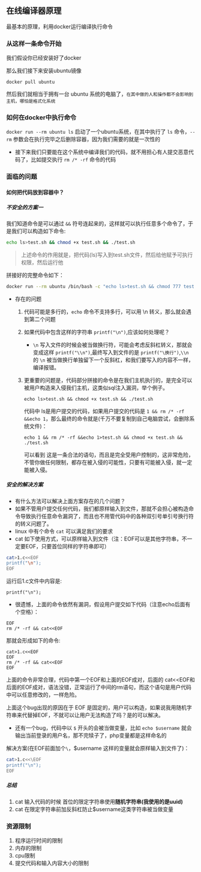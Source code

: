 
## 在线编译器原理

最基本的原理，利用docker运行编译执行命令

### 从这样一条命令开始

我们假设你已经安装好了docker

那么我们接下来安装ubuntu镜像

`docker pull ubuntu`

然后我们就相当于拥有一台 ubuntu 系统的电脑了，`在其中做的人和操作都不会影响到主机，哪怕是格式化系统`

### 如何在docker中执行命令

`docker run --rm ubuntu ls` 启动了一个ubuntu系统，在其中执行了 `ls` 命令，`--rm` 参数会在执行完毕之后删除容器，因为我们需要的就是一次性的

* 接下来我们只要能在这个系统中编译我们的代码，就不用担心有人提交恶意代码了，比如提交执行 `rm /* -rf` 命令的代码

### 面临的问题

#### 如何把代码放到容器中？

##### 不安全的方案一

我们知道命令是可以通过 `&&` 符号连起来的，这样就可以执行任意多个命令了，于是我们可以构造如下命令:
```bash
echo ls>test.sh && chmod +x test.sh && ./test.sh
```

> 上述命令的作用就是，把代码(ls)写入到test.sh文件，然后给他赋予可执行权限，然后运行他

拼接好的完整命令如下：
```bash
docker run --rm ubuntu /bin/bash -c "echo ls>test.sh && chmod 777 test.sh && ./test.sh"
```

* 存在的问题
    1. 代码可能是多行的，`echo` 命令不支持多行，可以用 \n 转义，那么就会遇到第二个问题
    2. 如果代码中包含这样的字符串 `printf("\n")`,应该如何处理呢？
        - `\n` 写入文件的时候会被当做换行符，可能会考虑反斜杠转义，那就会变成这样 `printf("\\n")`,最终写入到文件的是 `printf("\换行")`,`\\n` 的 `\n` 被当做换行单独留下一个反斜杠，和我们要写入的内容不一样，编译报错。
    3. 更重要的问题是，代码部分拼接的命令是在我们主机执行的，是完全可以被用户构造来入侵我们主机，这类似sql注入漏洞，举个例子。
        
        ```
        echo ls>test.sh && chmod +x test.sh && ./test.sh
        ```  
        代码中 ls是用户提交的代码，如果用户提交的代码是 `1 && rm /* -rf &&echo 1`，那么最终的命令就是(千万不要复制到自己电脑尝试，会删除系统文件)：
        ```
        echo 1 && rm /* -rf &&echo 1>test.sh && chmod +x test.sh && ./test.sh
        ```  
        可以看到 这是一条合法的语句，而且是完全受用户控制的，这非常危险，不管你做任何限制，都存在被入侵的可能性，只要有可能被入侵，就一定能被入侵。

##### 安全的解决方案

* 有什么方法可以解决上面方案存在的几个问题？
* 如果不管用户提交任何代码，我们都原样输入到文件，那就不会担心被构造命令导致执行任意命令漏洞了，而且也不用管代码中的各种双引号单引号换行符的转义问题了。
* linux 中有个命令 `cat` 可以满足我们的要求
* cat 如下使用方式，可以原样输入到文件（注：EOF可以是其他字符串，不一定要EOF，只要首位同样的字符串即可）
```bash
cat>1.c<<EOF
printf("\n");
EOF
```
运行后1.c文件中内容是:
```
printf("\n");
```

* 很遗憾，上面的命令依然有漏洞，假设用户提交如下代码（注意echo后面有个空格）：
```
EOF
rm /* -rf && cat<<EOF
```

那就会形成如下的命令:
```
cat>1.c<<EOF
EOF
rm /* -rf && cat<<EOF
EOF
```
上面的命令非常合理，代码中第一个EOF和上面的EOF成对，后面的 cat<<EOF和后面的EOF成对，语法没错，正常运行了中间的rm语句，而这个语句是用户代码中可以任意修改的，一样危险。

上面这个bug出现的原因在于 EOF 是固定的，用户可以构造，如果说我用随机字符串来代替掉EOF，不就可以让用户无法构造了吗？是的可以解决。

* 还有一个bug，代码中以 `$` 开头的会被当做变量，比如 `echo $username` 就会输出当前登录的用户名，那不完犊子了，php变量都是这样命名的

解决方案(在EOF前面加个`\`，$username 这样的变量就会原样输入到文件了)：

```bash
cat>1.c<<\EOF
printf("\n");
EOF
```

##### 总结

1. cat 输入代码的时候 首位的限定字符串使用**随机字符串(我使用的是uuid)**
2. cat 在限定字符串前加反斜杠防止$username这类字符串被当做变量


### 资源限制

1. 程序运行时间的限制
2. 内存的限制
3. cpu限制
4. 提交代码和输入内容大小的限制

